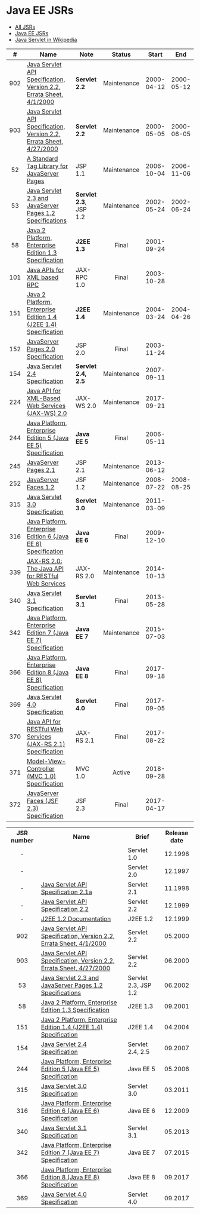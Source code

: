 # Java EE JSRs

* [All JSRs](https://www.jcp.org/en/jsr/platform)
* [Java EE JSRs](https://www.jcp.org/en/jsr/platform?listBy=3&listByType=platform)
* [Java Servlet in Wikipedia](https://en.wikipedia.org/wiki/Java_servlet)

| #   | Name          | Note | Status  | Start  | End    |
| :-: | ------------- | ---- | :-----: | :----: | :----: |
| 902 | [Java Servlet API Specification, Version 2.2, Errata Sheet, 4/1/2000](https://www.jcp.org/en/jsr/detail?id=902) | **Servlet 2.2** | Maintenance | 2000-04-12 | 2000-05-12 |
| 903 | [Java Servlet API Specification, Version 2.2, Errata Sheet, 4/27/2000](https://www.jcp.org/en/jsr/detail?id=903) | **Servlet 2.2** | Maintenance | 2000-05-05 | 2000-06-05 |
| 52  | [A Standard Tag Library for JavaServer Pages](https://www.jcp.org/en/jsr/detail?id=52) | JSP 1.1 | Maintenance | 2006-10-04 | 2006-11-06 |
| 53  | [Java Servlet 2.3 and JavaServer Pages 1.2 Specifications](https://www.jcp.org/en/jsr/detail?id=53) | **Servlet 2.3**, JSP 1.2 | Maintenance | 2002-05-24 | 2002-06-24 |
| 58  | [Java 2 Platform, Enterprise Edition 1.3 Specification](https://www.jcp.org/en/jsr/detail?id=58) | **J2EE 1.3** | Final | 2001-09-24 | |
| 101 | [Java APIs for XML based RPC](https://www.jcp.org/en/jsr/detail?id=101) | JAX-RPC 1.0  | Final | 2003-10-28 | |
| 151 | [Java 2 Platform, Enterprise Edition 1.4 (J2EE 1.4) Specification](https://www.jcp.org/en/jsr/detail?id=151) | **J2EE 1.4** | Maintenance | 2004-03-24 | 2004-04-26 |
| 152 | [JavaServer Pages 2.0 Specification](https://www.jcp.org/en/jsr/detail?id=152) | JSP 2.0 | Final | 2003-11-24 | |
| 154 | [Java Servlet 2.4 Specification](https://www.jcp.org/en/jsr/detail?id=154) | **Servlet 2.4, 2.5** | Maintenance | 2007-09-11 | |
| 224 | [Java API for XML-Based Web Services (JAX-WS) 2.0](https://www.jcp.org/en/jsr/detail?id=224) | JAX-WS 2.0 | Maintenance | 2017-09-21 | |
| 244 | [Java Platform, Enterprise Edition 5 (Java EE 5) Specification](https://www.jcp.org/en/jsr/detail?id=244) | **Java EE 5** | Final | 2006-05-11 | |
| 245 | [JavaServer Pages 2.1](https://www.jcp.org/en/jsr/detail?id=245) | JSP 2.1 | Maintenance | 2013-06-12 | | 
| 252 | [JavaServer Faces 1.2](https://www.jcp.org/en/jsr/detail?id=252) | JSF 1.2 | Maintenance | 2008-07-22 | 2008-08-25 |
| 315 | [Java Servlet 3.0 Specification](https://www.jcp.org/en/jsr/detail?id=315) | **Servlet 3.0** | Maintenance | 2011-03-09 | |
| 316 | [Java Platform, Enterprise Edition 6 (Java EE 6) Specification](https://www.jcp.org/en/jsr/detail?id=316) | **Java EE 6** | Final | 2009-12-10 | |
| 339 | [JAX-RS 2.0: The Java API for RESTful Web Services](https://www.jcp.org/en/jsr/detail?id=339) | JAX-RS 2.0 | Maintenance | 2014-10-13 | |
| 340 | [Java Servlet 3.1 Specification](https://www.jcp.org/en/jsr/detail?id=340) | **Servlet 3.1** | Final | 2013-05-28 | |
| 342 | [Java Platform, Enterprise Edition 7 (Java EE 7) Specification](https://www.jcp.org/en/jsr/detail?id=342) | **Java EE 7** | Maintenance | 2015-07-03 | |
| 366 | [Java Platform, Enterprise Edition 8 (Java EE 8) Specification](https://www.jcp.org/en/jsr/detail?id=366) | **Java EE 8** | Final | 2017-09-18 | |
| 369 | [Java Servlet 4.0 Specification](https://www.jcp.org/en/jsr/detail?id=369) | **Servlet 4.0** | Final | 2017-09-05 | |
| 370 | [Java API for RESTful Web Services (JAX-RS 2.1) Specification](https://www.jcp.org/en/jsr/detail?id=370) | JAX-RS 2.1 | Final | 2017-08-22 | |
| 371 | [Model-View-Controller (MVC 1.0) Specification](https://www.jcp.org/en/jsr/detail?id=371) | MVC 1.0 | Active | 2018-09-28 | |
| 372 | [JavaServer Faces (JSF 2.3) Specification](https://www.jcp.org/en/jsr/detail?id=372) | JSF 2.3 | Final | 2017-04-17 | |

<table>
    <tr>
        <th>JSR number</th>
        <th>Name</th>
        <th>Brief</th>
        <th>Release date</th>
    </tr>
    <tr>
        <td align="center">-</td>
        <td></td>
        <td>Servlet 1.0</td>
        <td align="center">12.1996</td>
    </tr>
    <tr>
        <td align="center">-</td>
        <td></td>
        <td>Servlet 2.0</td>
        <td align="center">12.1997</td>
    </tr>
    <tr>
        <td align="center">-</td>
        <td><a href="https://docs.oracle.com/cd/E17802_01/products/products/servlet/2.1/servlet-2.1.pdf">Java Servlet API Specification 2.1a</a></td>
        <td>Servlet 2.1</td>
        <td align="center">11.1998</td>
    </tr>
    <tr>
        <td align="center">-</td>
        <td><a href="https://www.cs.helsinki.fi/group/tipu4/specs/servlet/servlet-specs.ps.gz">Java Servlet API Specification 2.2</a></td>
        <td>Servlet 2.2</td>
        <td align="center">12.1999</td>
    </tr>
    <tr>
        <td align="center">-</td>
        <td><a href="https://www.oracle.com/technetwork/java/javaee/docs-142435.html">J2EE 1.2 Documentation</a></td>
        <td>J2EE 1.2</td>
        <td align="center">12.1999</td>
    </tr>
    <tr>
        <td align="center">902</td>
        <td><a href="https://www.jcp.org/en/jsr/detail?id=902">Java Servlet API Specification, Version 2.2, Errata Sheet, 4/1/2000</a></td>
        <td>Servlet 2.2</td>
        <td align="center">05.2000</td>
    </tr>
    <tr>
        <td align="center">903</td>
        <td><a href="https://www.jcp.org/en/jsr/detail?id=903">Java Servlet API Specification, Version 2.2, Errata Sheet, 4/27/2000</a></td>
        <td>Servlet 2.2</td>
        <td align="center">06.2000</td>
    </tr>
    <tr>
        <td align="center">53</td>
        <td><a href="https://www.jcp.org/en/jsr/detail?id=53">Java Servlet 2.3 and JavaServer Pages 1.2 Specifications</a></td>
        <td>Servlet 2.3, JSP 1.2</td>
        <td align="center">06.2002</td>
    </tr>
    <tr>
        <td align="center">58</td>
        <td><a href="https://www.jcp.org/en/jsr/detail?id=58">Java 2 Platform, Enterprise Edition 1.3 Specification</a></td>
        <td>J2EE 1.3</td>
        <td align="center">09.2001</td>
    </tr>
    <tr>
        <td align="center">151</td>
        <td><a href="https://www.jcp.org/en/jsr/detail?id=151">Java 2 Platform, Enterprise Edition 1.4 (J2EE 1.4) Specification</a></td>
        <td>J2EE 1.4</td>
        <td align="center">04.2004</td>
    </tr>
    <tr>
        <td align="center">154</td>
        <td><a href="https://www.jcp.org/en/jsr/detail?id=154">Java Servlet 2.4 Specification</a></td>
        <td>Servlet 2.4, 2.5</td>
        <td align="center">09.2007</td>
    </tr>
    <tr>
        <td align="center">244</td>
        <td><a href="https://www.jcp.org/en/jsr/detail?id=244">Java Platform, Enterprise Edition 5 (Java EE 5) Specification</a></td>
        <td>Java EE 5</td>
        <td align="center">05.2006</td>
    </tr>
    <tr>
        <td align="center">315</td>
        <td><a href="https://www.jcp.org/en/jsr/detail?id=315">Java Servlet 3.0 Specification</a></td>
        <td>Servlet 3.0</td>
        <td align="center">03.2011</td>
    </tr>
    <tr>
        <td align="center">316</td>
        <td><a href="https://www.jcp.org/en/jsr/detail?id=316">Java Platform, Enterprise Edition 6 (Java EE 6) Specification</a></td>
        <td>Java EE 6</td>
        <td align="center">12.2009</td>
    </tr>
    <tr>
        <td align="center">340</td>
        <td><a href="https://www.jcp.org/en/jsr/detail?id=340">Java Servlet 3.1 Specification</a></td>
        <td>Servlet 3.1</td>
        <td align="center">05.2013</td>
    </tr>
    <tr>
        <td align="center">342</td>
        <td><a href="https://www.jcp.org/en/jsr/detail?id=342">Java Platform, Enterprise Edition 7 (Java EE 7) Specification</a></td>
        <td>Java EE 7</td>
        <td align="center">07.2015</td>
    </tr>
    <tr>
        <td align="center">366</td>
        <td><a href="https://www.jcp.org/en/jsr/detail?id=366">Java Platform, Enterprise Edition 8 (Java EE 8) Specification</a></td>
        <td>Java EE 8</td>
        <td align="center">09.2017</td>
    </tr>
    <tr>
        <td align="center">369</td>
        <td><a href="https://www.jcp.org/en/jsr/detail?id=369">Java Servlet 4.0 Specification</a></td>
        <td>Servlet 4.0</td>
        <td align="center">09.2017</td>
    </tr>
</table>

